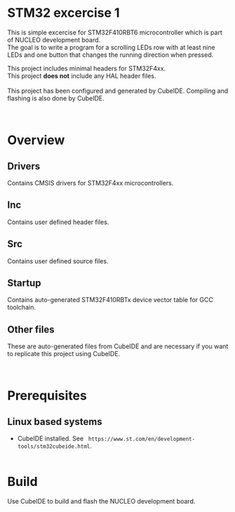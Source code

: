 # STM32 excercise 1  

This is simple excercise for STM32F410RBT6 microcontroller which is part of NUCLEO development board.  
The goal is to write a program for a scrolling LEDs row with at least nine LEDs and one button that changes the running direction when pressed.  

This project includes minimal headers for STM32F4xx.  
This project **does not** include any HAL header files.  
&nbsp;  
This project has been configured and generated by CubeIDE. Compiling and flashing is also done by CubeIDE.   

&nbsp;  
# Overview  
## Drivers  
Contains CMSIS drivers for STM32F4xx microcontrollers.  
## Inc  
Contains user defined header files.  
## Src  
Contains user defined source files.  
## Startup  
Contains auto-generated STM32F410RBTx device vector table for GCC toolchain.  
## Other files
These are auto-generated files from CubeIDE and are necessary if you want to replicate this project using CubeIDE.

&nbsp;  
# Prerequisites
## Linux based systems  
* CubeIDE installed. See ` https://www.st.com/en/development-tools/stm32cubeide.html`.  
&nbsp;  
# Build  
Use CubeIDE to build and flash the NUCLEO development board.  

